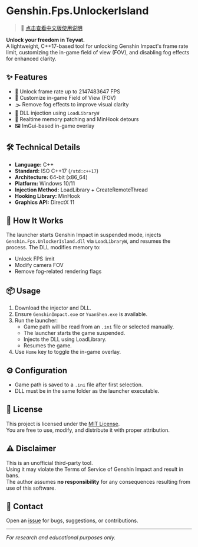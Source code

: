 # Genshin.Fps.UnlockerIsland

> 📖 [点击查看中文版使用说明](./README_CN.md)

**Unlock your freedom in Teyvat.**  
A lightweight, C++17-based tool for unlocking Genshin Impact's frame rate limit, customizing the in-game field of view (FOV), and disabling fog effects for enhanced clarity.

## ✨ Features

- 🚀 Unlock frame rate up to 2147483647 FPS
- 🎥 Customize in-game Field of View (FOV)
- 🌫️ Remove fog effects to improve visual clarity
- 🧩 DLL injection using `LoadLibraryW`
- 🔧 Realtime memory patching and MinHook detours
- 🖼️ ImGui-based in-game overlay

## 🛠️ Technical Details

- **Language:** C++
- **Standard:** ISO C++17 (`/std:c++17`)
- **Architecture:** 64-bit (x86_64)
- **Platform:** Windows 10/11
- **Injection Method:** LoadLibrary + CreateRemoteThread
- **Hooking Library:** MinHook
- **Graphics API:** DirectX 11

## 🚀 How It Works

The launcher starts Genshin Impact in suspended mode, injects `Genshin.Fps.UnlockerIsland.dll` via `LoadLibraryW`, and resumes the process. The DLL modifies memory to:

- Unlock FPS limit
- Modify camera FOV
- Remove fog-related rendering flags

## 📦 Usage

1. Download the injector and DLL.
2. Ensure `GenshinImpact.exe` or `YuanShen.exe` is available.
3. Run the launcher:
   - Game path will be read from an `.ini` file or selected manually.
   - The launcher starts the game suspended.
   - Injects the DLL using LoadLibrary.
   - Resumes the game.
4. Use `Home` key to toggle the in-game overlay.

## ⚙️ Configuration

- Game path is saved to a `.ini` file after first selection.
- DLL must be in the same folder as the launcher executable.

## 📜 License

This project is licensed under the [MIT License](./LICENSE).  
You are free to use, modify, and distribute it with proper attribution.

## ⚠️ Disclaimer

This is an unofficial third-party tool.  
Using it may violate the Terms of Service of Genshin Impact and result in bans.  
The author assumes **no responsibility** for any consequences resulting from use of this software.

## 📩 Contact

Open an [issue](https://github.com/isxlan0/Genshin.Fps.UnlockerIsland/issues) for bugs, suggestions, or contributions.

---

*For research and educational purposes only.*
